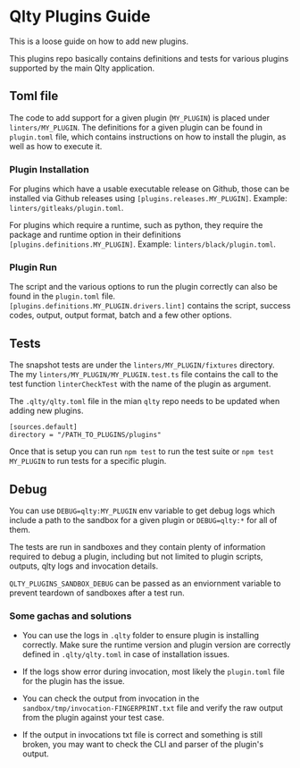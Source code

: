 # Qlty Plugins Guide

This is a loose guide on how to add new plugins.

This plugins repo basically contains definitions and tests for various plugins supported by the main Qlty application.

## Toml file

The code to add support for a given plugin (`MY_PLUGIN`) is placed under `linters/MY_PLUGIN`.
The definitions for a given plugin can be found in `plugin.toml` file, which contains instructions on how to install the plugin, as well as how to execute it.

### Plugin Installation

For plugins which have a usable executable release on Github, those can be installed via Github releases using `[plugins.releases.MY_PLUGIN]`.
Example: `linters/gitleaks/plugin.toml`.

For plugins which require a runtime, such as python, they require the package and runtime option in their definitions `[plugins.definitions.MY_PLUGIN]`.
Example: `linters/black/plugin.toml`.

### Plugin Run

The script and the various options to run the plugin correctly can also be found in the `plugin.toml` file. `[plugins.definitions.MY_PLUGIN.drivers.lint]` contains the script, success codes, output, output format, batch and a few other options.

## Tests

The snapshot tests are under the `linters/MY_PLUGIN/fixtures` directory. The my `linters/MY_PLUGIN/MY_PLUGIN.test.ts` file contains the call to the test function `linterCheckTest` with the name of the plugin as argument.

The `.qlty/qlty.toml` file in the mian `qlty` repo needs to be updated when adding new plugins.

```
[sources.default]
directory = "/PATH_TO_PLUGINS/plugins"
```

Once that is setup you can run `npm test` to run the test suite or `npm test MY_PLUGIN` to run tests for a specific plugin.

## Debug

You can use `DEBUG=qlty:MY_PLUGIN` env variable to get debug logs which include a path to the sandbox for a given plugin or `DEBUG=qlty:*` for all of them.

The tests are run in sandboxes and they contain plenty of information required to debug a plugin, including but not limited to plugin scripts, outputs, qlty logs and invocation details.

`QLTY_PLUGINS_SANDBOX_DEBUG` can be passed as an enviornment variable to prevent teardown of sandboxes after a test run.


### Some gachas and solutions

- You can use the logs in `.qlty` folder to ensure plugin is installing correctly. Make sure the runtime version and plugin version are correctly defined in `.qlty/qlty.toml` in case of installation issues.

- If the logs show error during invocation, most likely the `plugin.toml` file for the plugin has the issue.

- You can check the output from invocation in the `sandbox/tmp/invocation-FINGERPRINT.txt` file and verify the raw output from the plugin against your test case.

- If the output in invocations txt file is correct and something is still broken, you may want to check the CLI and parser of the plugin's output.
